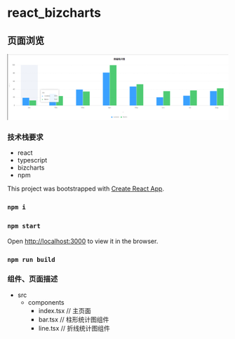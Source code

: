 # react_bizcharts

## 页面浏览
![bar-charts](/src/doc/bar-charts.png)

### 技术栈要求
- react
- typescript
- bizcharts
- npm 

This project was bootstrapped with [Create React App](https://github.com/facebook/create-react-app).

###  `npm i`

###  `npm start`
Open [http://localhost:3000](http://localhost:3000) to view it in the browser.

### `npm run build`

### 组件、页面描述

- src
    - components
        - index.tsx  // 主页面
        - bar.tsx  // 柱形统计图组件
        - line.tsx  // 折线统计图组件